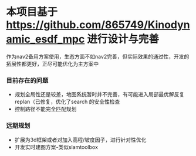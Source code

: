 # 本项目基于 https://github.com/865749/Kinodynamic_esdf_mpc 进行设计与完善

作为nav2备用方案使用，生态方面不如nav2完善，但实际效果的通过性，开发的拓展性都更好，正尽可能优化为主方案中
### 目前存在的问题
* 规划全局性还是较差，地图系统暂时并不完善，有可能进入局部最优解反复replan（已修复，优化了search 的安全性检查
* 控制路径不能完全匹配规划
### 远期规划
* 扩展为3d框架或者对加入高程/坡度因子，进行针对性优化
* 开发实时建图方案-类似slamtoolbox
